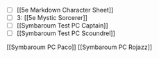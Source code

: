 - [ ] [[5e Markdown Character Sheet]]
- [ ] 3: [[5e Mystic Sorcerer]]
- [ ] [[Symbaroum Test PC Captain]]
- [ ] [[Symbaroum Test PC Scoundrel]]

[[Symbaroum PC Paco]]
[[Symbaroum PC Rojazz]]